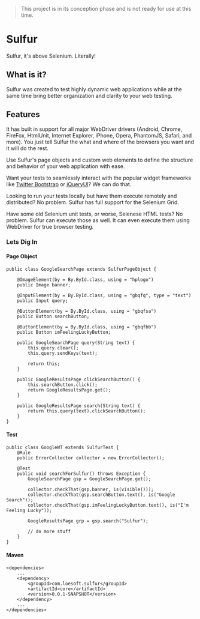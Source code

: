 > This project is in its conception phase and is not ready for use at this time.

# Sulfur

Sulfur, it's above Selenium. Literally!

## What is it?

Sulfur was created to test highly dynamic web applications while at the same time bring better organization and clarity to your web testing. 

## Features

It has built in support for all major WebDriver drivers (Android, Chrome, FireFox, HtmlUnit, Internet Explorer, iPhone, Opera, PhantomJS, Safari, and more). You just tell Sulfur the what and where of the browsers you want and it will do the rest.

Use Sulfur's page objects and custom web elements to define the structure and behavior of your web application with ease.

Want your tests to seamlessly interact with the popular widget frameworks like [Twitter Bootstrap][1] or [jQueryUI][2]? We can do that.

Looking to run your tests locally but have them execute remotely and distributed? No problem. Sulfur has full support for the Selenium Grid.

Have some old Selenium unit tests, or worse, Selenese HTML tests? No problem. Sulfur can execute those as well. It can even execute them using WebDriver for true browser testing.

### Lets Dig In

#### Page Object

	public class GoogleSearchPage extends SulfurPageObject {
	
		@ImageElement(by = By.ById.class, using = "hplogo")
		public Image banner;
		
		@InputElement(by = By.ById.class, using = "gbqfq", type = "text")
		public Input query;
		
		@ButtonElement(by = By.ById.class, using = "gbqfsa")
		public Button searchButton;
		
		@ButtonElement(by = By.ById.class, using = "gbqfbb")
		public Button imFeelingLuckyButton;
	
		public GoogleSearchPage query(String text) {
			this.query.clear();
			this.query.sendKeys(text);
			
			return this;
		}
	
		public GoogleResultsPage clickSearchButton() {
			this.searchButton.click();
			return GoogleResultsPage.get();
		}
		
		public GoogleResultsPage search(String text) {
			return this.query(text).clickSearchButton();
		}
	}

#### Test

	public class GoogleWT extends SulfurTest {
		@Rule
		public ErrorCollector collector = new ErrorCollector();
		
		@Test
		public void searchForSulfur() throws Exception {
			GoogleSearchPage gsp = GoogleSearchPage.get();
			
			collector.checkThat(gsp.banner, is(visible()));
			collector.checkThat(gsp.searchButton.text(), is("Google Search"));
			collector.checkThat(gsp.imFeelingLuckyButton.text(), is("I'm Feeling Lucky"));
			
			GoogleResultsPage grp = gsp.search("Sulfur");
			
			// do more stuff
		}
	}

#### Maven

	<dependencies>
		...
		<dependency>
			<groupId>com.loesoft.sulfur</groupId>
			<artifactId>core</artifactId>
			<version>0.0.1-SNAPSHOT</version>
		</dependency>
		...
	</dependencies>

[1]: http://twitter.github.io/bootstrap/ "Twitter Bootstrap"
[2]: http://jqueryui.com/ "jQueryUI"